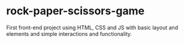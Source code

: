 # rock-paper-scissors-game

First front-end project using HTML, CSS and JS with basic layout and elements and simple interactions and functionality.
